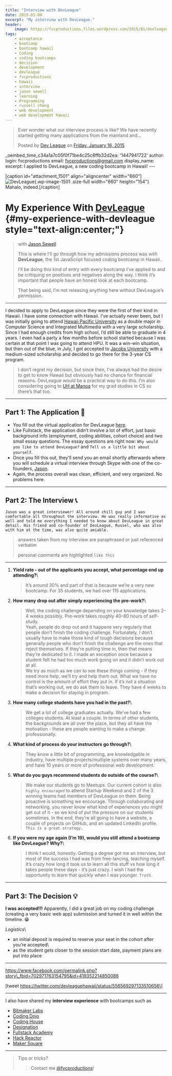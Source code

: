 ```yaml
---
title: "Interview with DevLeague"
date: 2015-01-06
excerpt: "My interview with DevLeague."
header:
    image: https://fvcproductions.files.wordpress.com/2015/01/devleague-join-the-movement-learn-to-code-in-hawaii.png?w=1024&h=435&crop=1
tags:
    - acceptance
    - bootcamp
    - bootcamp hawaii
    - Coding
    - coding bootcamps
    - decision
    - development
    - devleague
    - fvcproductions
    - hawaii
    - interview
    - jason sewell
    - learning
    - Programming
    - russell cheng
    - web development
    - web development hawaii
---
```


> Ever wonder what our interview process is like? We have recently
> started getting many applications from the mainland and...
>
> Posted by [Dev
> League](https://www.facebook.com/Dev-League-419352214850086/)
> on [Friday, January 16,
> 2015](https://www.facebook.com/permalink.php?story_fbid=702971763154795&id=419352214850086)


\_oembed\_time\_c34a1a7c05f0f71be4c25c8ffb32d2ea: '1447941722' author:
login: fvcproductions email: fvcproductions@gmail.com display\_name:
 excerpt: I
applied to DevLeague, a new coding bootcamp in Hawaii! ---

\[caption id="attachment\_1501" align="aligncenter"
width="660"\]![DevLeague](https://fvcproductions.files.wordpress.com/2015/01/devleague2.jpg){.wp-image-1501
.size-full width="660" height="154"} Mahalo, indeed.\[/caption\]

My Experience With [DevLeague](http://www.devleague.com "DevLeague") {#my-experience-with-devleague style="text-align:center;"}
====================================================================

> with [Jason
> Sewell](https://www.linkedin.com/in/jasonsewell "Jason Sewell")
>
> This is where I’ll go through how my admissions process was with
> **DevLeague**, the 1st JavaScript focused coding bootcamp in Hawaii.
>
> I’ll be doing this kind of entry with every bootcamp I’ve applied to
> and be critiquing on positives and negatives along the way. I think
> it’s important that people have an honest look at each bootcamp.
>
> That being said, I’m not releasing anything here without DevLeague’s
> permission.

------------------------------------------------------------------------

I decided to apply to DevLeague since they were the first of their kind
in Hawaii. I have some connection with Hawaii. I’ve actually never been,
but I was initially going to attend [Hawaii Pacific
University](http://www.hpu.edu "HPU") as a double major in Computer
Science and Integrated Multimedia with a very large scholarship. Since I
had enough credits from high school, I’d still be able to graduate in 4
years. I even had a party a few months before school started because I
was certain at that point I was going to attend HPU. It was a win-win
situation, but then out of the blue, in July, I got accepted to [Jacobs
University](https://www.jacobs-university.de "Jacobs University") with a
medium-sized scholarship and decided to go there for the 3-year CS
program.

> I don’t regret my decision, but since then, I’ve always had the desire
> to get to know Hawaii but obviously had no chance for financial
> reasons. DevLeague would be a practical way to do this. I’m also
> considering going to [UH at
> Manoa](http://www.ics.hawaii.edu "UH@Manoa CS") for my grad studies in
> CS so there’s that too.

------------------------------------------------------------------------

Part 1: The Application 📝
-------------------------

-   You fill out the virtual application for DevLeague
    [here](http://www.devleague.com/apply "Apply to DevLeague").
-   Like Fullstack, the application didn’t involve a lot of effort, just
    basic background info (employment, coding abilities, cohort choice)
    and two small essay questions. The essay questions are right
    now: `Why would you like to attend DevLeague?` and
    `Tell us a little bit about yourself`.
-   Once you fill this out, they’ll send you an email shortly afterwards
    where you will schedule a virtual interview through Skype with one
    of the co-founders,
    [Jason](https://twitter.com/sewell_jason "Jason - Twitter").
-   Again, the process overall was clean, efficient, and very organized.
    No problems here.

------------------------------------------------------------------------

Part 2: The Interview 📞
-----------------------

    Jason was a great interviewer! All around chill guy and I was comfortable all throughout the interview. He was really informative as well and told me everything I needed to know about DevLeague in great detail. His friend and co-founder of DevLeague, Russel, who was also with him at the time, was also quite amiable.

> answers taken from my interview are paraphrased or just referenced
> verbatim
>
> personal comments are highlighted `like this`

------------------------------------------------------------------------

1.  **Yield rate - out of the applicants you accept, what percentage end
    up attending?**\

    > It’s around 30% and part of that is because we’re a very new
    > bootcamp. For 35 students, we had over 115 applications.

2.  **How many drop out after simply experiencing the pre-work?**\

    > Well, the coding challenge depending on your knowledge takes 2–4
    > weeks possibly. Pre-work takes roughly 40–80 hours of self-study.\
    > Yeah, people do drop out and it happens very regularly that people
    > don’t finish the coding challenge. Fortunately, I don’t usually
    > have to make those kind of tough decisions because generally
    > people who don’t finish the challenge are the ones that reject
    > themselves. If they’re putting time in, then that means they’re
    > dedicated to it. I made an exception once because a student felt
    > he had too much work going on and it didn’t work out at all.\
    > We try as much as we can to see these things coming - if they need
    > more help, we’ll try and help them out. What we have no control is
    > the amount of effort they put in. If it’s not a situation that’s
    > working out, we do ask them to leave. They have 4 weeks to make a
    > decision for staying in program.

3.  **How many college students have you had in the past?**\

    > We get a lot of college graduates actually. We’ve had a few
    > colleges students. At least a couple. In terms of other students,
    > the backgrounds are all over the place, but they all have the
    > motivation - these are people wanting to make a change
    > professionally.

4.  **What kind of process do your instructors go through?**\

    > They know a little bit of programming, are knowledgable in
    > industry, have multiple projects/multiple systems over many years,
    > and have 10 years or more of professional web development.

5.  **What do you guys recommend students do outside of the course?**\

    > We make our students go to Meetups. Our current cohort is also
    > `highly encouraged` to attend Startup Weekend and 2 of the 3
    > winning teams had members of DevLeague on them. Being proactive is
    > something we encourage. Through collaborating and networking, you
    > never know what kind of experiences you might get out of it - so
    > we kind of put the pressure on our students sometimes. In the end,
    > they’re all going to have a website, a couple of projects on
    > GitHub, and an updated LinkedIn profile.
    > `This is a great strategy.`

6.  **If you were my age again (I’m 19), would you still attend a
    bootcamp like DevLeague? Why?**\

    > I think I would, honestly. Getting a degree got me an interview,
    > but most of the success I had was from free-lancing, teaching
    > myself. It’s crazy how long it took us to learn all this stuff vs
    > how long it takes people these days - it’s just crazy. I wish I
    > had the opportunity to learn that quickly when I was younger.
    > `Truth.`

------------------------------------------------------------------------

Part 3: The Decision 💡
----------------------

**I was accepted!!!** Apparently, I did a great job on my coding
challenge (creating a very basic web app) submission and turned it in
well within the timeline. 😁

*Logistics*\
- an initial deposit is required to reserve your seat in the cohort
after you’re accepted\
- as the student gets closer to the session start date, payment plans
are put into place

------------------------------------------------------------------------

https://www.facebook.com/permalink.php?story\_fbid=702971763154795&id=419352214850086

\[tweet https://twitter.com/devleaguehawaii/status/556569297133510656\]

------------------------------------------------------------------------

I also have shared my **interview experience** with bootcamps such as

-   [Bitmaker
    Labs](http://fvcproductions.com/2014/03/12/bitmaker-labs/ "Bitmaker Labs")
-   [Coding
    Dojo](http://fvcproductions.com/2015/01/06/interview-coding-dojo/ "Interview with Coding Dojo 🍜")
-   [Coding
    House](http://fvcproductions.com/2015/01/06/coding-house-interview/ "Interview with Coding House 🏠")
-   [Designation](http://fvcproductions.com/2015/01/06/interview-with-designation/ "Interview with Designation 🎨")
-   [Fullstack
    Academy](http://fvcproductions.com/2014/12/28/my-experience-with-fullstack-academy-of-code/ "My Experience with Fullstack Academy of Code 💻")
-   [Hack
    Reactor](http://fvcproductions.com/2015/01/05/questioning-hack-reactor/ "Questioning Hack Reactor 🔑")
-   [Maker
    Square](http://fvcproductions.com/2015/01/14/my-experience-with-makersquare-%f0%9f%92/ "My Experience with MakerSquare 💻")

------------------------------------------------------------------------

> Tips or tricks?
>
> > Contact me
> > [@fvcproductions](http://twitter.com/fvcproductions "Twitter - FVCproductions")!
